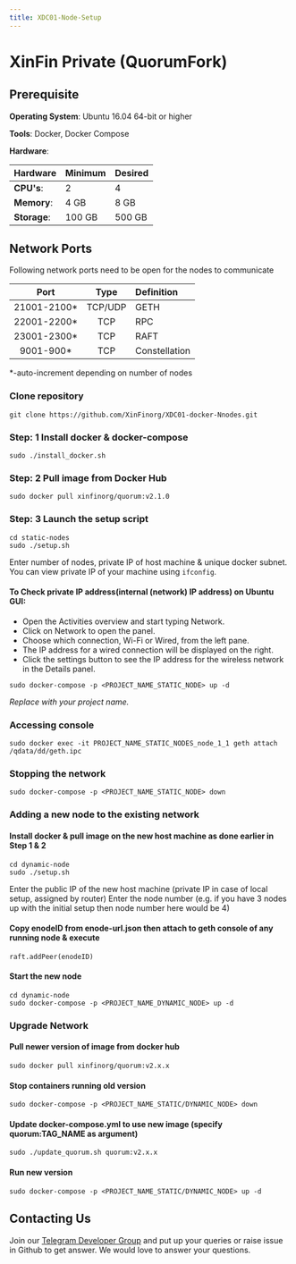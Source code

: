 ```yaml
---
title: XDC01-Node-Setup
---
```


# XinFin Private \(QuorumFork\)

## Prerequisite

**Operating System**: Ubuntu 16.04 64-bit or higher

**Tools**: Docker, Docker Compose

**Hardware**:

| Hardware | Minimum | Desired |
| :--- | :--- | :--- |
| **CPU's**: | 2 | 4 |
| **Memory**: | 4 GB | 8 GB |
| **Storage**: | 100 GB | 500 GB |

## Network Ports

Following network ports need to be open for the nodes to communicate

| Port | Type | Definition |
| :---: | :---: | :--- |
| 21001-2100\* | TCP/UDP | GETH |
| 22001-2200\* | TCP | RPC |
| 23001-2300\* | TCP | RAFT |
| 9001-900\* | TCP | Constellation |

\*-auto-increment depending on number of nodes

### Clone repository

```text
git clone https://github.com/XinFinorg/XDC01-docker-Nnodes.git    
```

### Step: 1 Install docker & docker-compose

```text
sudo ./install_docker.sh
```

### Step: 2 Pull image from Docker Hub

```text
sudo docker pull xinfinorg/quorum:v2.1.0
```

### Step: 3 Launch the setup script

```text
cd static-nodes
sudo ./setup.sh
```

Enter number of nodes, private IP of host machine & unique docker subnet. You can view private IP of your machine using `ifconfig`.

#### To Check private IP address\(internal \(network\) IP address\) on Ubuntu GUI:

* Open the Activities overview and start typing Network.
* Click on Network to open the panel.
* Choose which connection, Wi-Fi or Wired, from the left pane.
* The IP address for a wired connection will be displayed on the right.
* Click the  settings button to see the IP address for the wireless network in the Details panel.

`sudo docker-compose -p <PROJECT_NAME_STATIC_NODE> up -d`

_Replace  with your project name._

### Accessing console

```text
sudo docker exec -it PROJECT_NAME_STATIC_NODES_node_1_1 geth attach /qdata/dd/geth.ipc
```

### Stopping the network

```text
sudo docker-compose -p <PROJECT_NAME_STATIC_NODE> down
```

### Adding a new node to the existing network

#### Install docker & pull image on the new host machine as done earlier in Step 1 & 2

```text
cd dynamic-node
sudo ./setup.sh
```

Enter the public IP of the new host machine \(private IP in case of local setup, assigned by router\) Enter the node number \(e.g. if you have 3 nodes up with the initial setup then node number here would be 4\)

#### Copy enodeID from enode-url.json then attach to geth console of any running node & execute

```text
raft.addPeer(enodeID)
```

#### Start the new node

```text
cd dynamic-node
sudo docker-compose -p <PROJECT_NAME_DYNAMIC_NODE> up -d
```

### Upgrade Network

#### Pull newer version of image from docker hub

```text
sudo docker pull xinfinorg/quorum:v2.x.x
```

#### Stop containers running old version

```text
sudo docker-compose -p <PROJECT_NAME_STATIC/DYNAMIC_NODE> down
```

#### Update docker-compose.yml to use new image \(specify quorum:TAG\_NAME as argument\)

```text
sudo ./update_quorum.sh quorum:v2.x.x
```

#### Run new version

```text
sudo docker-compose -p <PROJECT_NAME_STATIC/DYNAMIC_NODE> up -d
```

## Contacting Us

Join our [Telegram Developer Group](https://t.me/joinchat/IDjEOEUaNJNpbeM-c1YtZw) and put up your queries or raise issue in Github to get answer. We would love to answer your questions.


